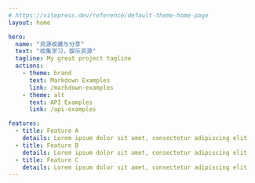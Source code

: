 ```yaml
---
# https://vitepress.dev/reference/default-theme-home-page
layout: home

hero:
  name: "资源收藏与分享"
  text: "收集学习，娱乐资源"
  tagline: My great project tagline
  actions:
    - theme: brand
      text: Markdown Examples
      link: /markdown-examples
    - theme: alt
      text: API Examples
      link: /api-examples

features:
  - title: Feature A
    details: Lorem ipsum dolor sit amet, consectetur adipiscing elit
  - title: Feature B
    details: Lorem ipsum dolor sit amet, consectetur adipiscing elit
  - title: Feature C
    details: Lorem ipsum dolor sit amet, consectetur adipiscing elit
---
```


